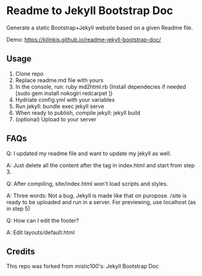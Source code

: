 Readme to Jekyll Bootstrap Doc
============================================================

Generate a static Bootstrap+Jekyll website based on a given Readme file.

Demo: https://kilinkis.github.io/readme-jekyll-bootstrap-doc/

Usage
---------------------------------

1. Clone repo
2. Replace readme.md file with yours
3. In the console, run: ruby md2html.rb (Install dependecies if needed [sudo gem install nokogiri redcarpet ])
4. Hydriate config.yml with your variables
5. Run jekyll: bundle exec jekyll serve
6. When ready to publish, compile jekyll: jekyll build
7. (optional) Upload to your server

FAQs
---------------------------------

Q: I updated my readme file and want to update my jekyll as well.

A: Just delete all the content after the </script> tag in index.html and start from step 3.

Q: After compiling, site/index.html won't load scripts and styles.

A: Three words: Not a bug. Jekyll is made like that on puropose. /site is ready to be uploaded and run in a server. For previewing, use localhost (as in step 5)

Q: How can I edit the footer?

A: Edit layouts/default.html


Credits
---------------------------------

This repo was forked from mistic100's: Jekyll Bootstrap Doc
